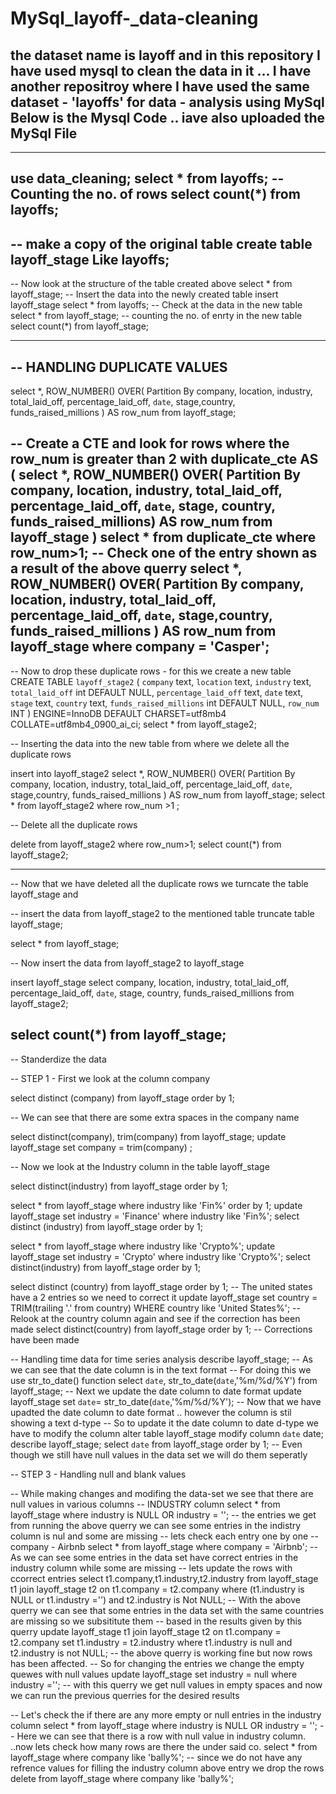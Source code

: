 # MySql_layoff-_data-cleaning
the dataset name is layoff and in this repository I have used mysql to clean the data in it ... I have another repositroy where I have used the same dataset - 'layoffs' for data - analysis using MySql
Below is the Mysql Code .. iave also uploaded the MySql File 
------------------------------------------------------------------------------------------------------------------------------------------------------
******************************************************************************************************************************************************
use data_cleaning;
select * from layoffs;
-- Counting the no. of rows
select count(*) from layoffs;
------------------------------------------------------------------------------------
-- make a copy of the original table 
create table layoff_stage
Like layoffs;
-----------------------------------------------------------------------------------
-- Now look at the structure of the table created above 
select * from layoff_stage;
-- Insert the data into the newly created table 
insert layoff_stage
select * from layoffs;
-- Check at the data in the new table 
select * from layoff_stage;
-- counting the no. of enrty in the new table 
select count(*) from layoff_stage;

----------------------------------------------------------------------------------
-- HANDLING DUPLICATE VALUES
----------------------------------------------------------------------------------
select *, 
ROW_NUMBER() OVER(
				  Partition By company, location, industry, total_laid_off, percentage_laid_off, `date`,
							   stage,country, funds_raised_millions
				 ) AS row_num
from layoff_stage;

-- Create a CTE and look for rows where the row_num is greater than 2
with duplicate_cte AS
(
	select *,
    ROW_NUMBER() OVER(
					  Partition By company, location, industry, total_laid_off, percentage_laid_off, `date`,
								    stage, country, funds_raised_millions) AS row_num
	from layoff_stage
)
select * from duplicate_cte where row_num>1;
-- Check one of the entry shown as a result of the above querry 
select *, 
ROW_NUMBER() OVER(
				  Partition By company, location, industry, total_laid_off, percentage_laid_off, `date`,
							   stage,country, funds_raised_millions
				 ) AS row_num
from layoff_stage where company = 'Casper';
------------------------------------------------------------------------------------
-- Now to drop these duplicate rows - for this  we create a new table 
CREATE TABLE `layoff_stage2` (
  `company` text,
  `location` text,
  `industry` text,
  `total_laid_off` int DEFAULT NULL,
  `percentage_laid_off` text,
  `date` text,
  `stage` text,
  `country` text,
  `funds_raised_millions` int DEFAULT NULL,
  `row_num` INT
) ENGINE=InnoDB DEFAULT CHARSET=utf8mb4 COLLATE=utf8mb4_0900_ai_ci;
select * from layoff_stage2;

-- Inserting the data into the new table from where we delete all the duplicate rows

insert into layoff_stage2
select *, 
ROW_NUMBER() OVER(
				  Partition By company, location, industry, total_laid_off, percentage_laid_off, `date`,
							   stage,country, funds_raised_millions
				 ) AS row_num
from layoff_stage;
select * from layoff_stage2 where row_num >1 ;

-- Delete all the duplicate rows

delete from layoff_stage2 where row_num>1;
select count(*) from layoff_stage2;

------------------------------------------------------------------------------------------------------
-- Now that we have deleted all the duplicate rows we turncate the table layoff_stage and 

-- insert the data from layoff_stage2 to the mentioned table 
truncate table layoff_stage;

select * from layoff_stage;

-- Now insert the data from layoff_stage2 to layoff_stage

insert layoff_stage
select company, location, industry, total_laid_off, percentage_laid_off, `date`, stage, country, funds_raised_millions
from layoff_stage2;

select count(*) from layoff_stage;
-----------------------------------------------------------------------------------------------------------------------
-- Standerdize the data 

-- STEP 1 - First we look at the column company

select distinct (company) from layoff_stage order by 1;

-- We can see that there are some extra spaces  in the company name 

select distinct(company), trim(company) from layoff_stage;
update layoff_stage
set company = trim(company) ;

-- Now we look at the Industry column in the table layoff_stage

select distinct(industry) from layoff_stage order by 1;

select * from layoff_stage where industry like 'Fin%' order by 1;
update layoff_stage
set industry = 'Finance' 
where industry like 'Fin%';
select distinct (industry) from layoff_stage order by 1;

select * from layoff_stage where industry like 'Crypto%';
update layoff_stage
set industry = 'Crypto'
where industry like 'Crypto%';
select distinct(industry) from layoff_stage order by 1;

select distinct (country) from layoff_stage order by 1;
-- The united states have a 2 entries so we need to correct it 
update layoff_stage
set country = TRIM(trailing '.' from country)
WHERE country like 'United States%';
-- Relook at the country column again and see if the correction has been made 
select distinct(country) from layoff_stage order by 1; -- Corrections have been made
 
 
 -- Handling time data for time series analysis
 describe layoff_stage;
 -- As we can see that the date column is in the text format
 -- For doing this we use str_to_date() function
 select `date`,
 str_to_date(`date`,'%m/%d/%Y') from layoff_stage;
 -- Next we update the date column to date format 
 update layoff_stage
 set `date`= str_to_date(`date`,'%m/%d/%Y');
 -- Now that we have upadted the date column to date format .. however the column is stil showing a text d-type 
 -- So to update it the date column to date d-type we have to modify the column 
 alter table layoff_stage
 modify column `date` date;
 describe layoff_stage;
select `date` from layoff_stage order by 1; -- Even though we still have null values in the data set we will do them seperatly 

-- STEP 3 - Handling null and blank values

-- While making changes and modifing the data-set we see that there are null values in various columns
-- INDUSTRY column 
select * from layoff_stage
where industry is NULL 
OR
industry = '';
-- the entries we get from running the above querry we can see some entries in the indistry column is nul and some are missing
-- lets check each entry one by one 
-- company - Airbnb
select * from layoff_stage 
where company = 'Airbnb';
-- As we can see some entries in the data set have correct entries in the industry column while some are missing 
-- lets update the rows with ccorrect entries
select t1.company,t1.industry,t2.industry
from layoff_stage t1
join layoff_stage t2
on
t1.company = t2.company
where (t1.industry is NULL  or t1.industry ='')
and t2.industry is Not NULL;
-- With the above querry we can see that some entries in the data set with the same countries are missing so we subsititute them 
-- based in the results given by this querry
update layoff_stage t1
join  layoff_stage t2 
on t1.company = t2.company
set t1.industry = t2.industry
where t1.industry is null
and t2.industry is not NULL;
-- the above querry is working fine but now rows has been affected. 
--  So for changing the entries we change the empty quewes with null values
update layoff_stage
set industry = null
where industry ='';
-- with this querry we get null values in empty spaces and now we can run the previous querries for the desired results 

-- Let's check the if there are any more  empty or null entries in the industry column 
select * from layoff_stage
where industry is NULL 
OR
industry = '';
-- Here we can see that there is a row with null value in industry column. ..now lets check how many rows are there the under said co.
select * from layoff_stage
where company like 'bally%';
-- since we do not have any refrence values for filling the industry column above entry we drop the rows
delete from layoff_stage
where company like 'bally%';



